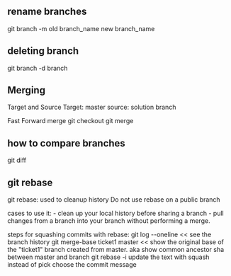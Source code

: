 ## rename branches
git branch -m old branch_name new branch_name

## deleting branch 
git branch -d branch

## Merging
Target and Source
Target: master
source: solution branch

Fast Forward merge
git checkout<target-branch>
git merge <source branch> 

## how to compare branches 
git diff <branch1> <branch2> 

## git rebase 
git rebase: used to cleanup history
Do not use rebase on a public branch 

cases to use it:
    - clean up your local history before sharing a branch 
    - pull changes from a branch into your branch without performing a merge.

steps for squashing commits with rebase: 
git log --oneline    << see the branch history 
git merge-base ticket1 master  << show the original base of the "ticket1" branch created from master. aka show common ancestor sha between master and branch
git rebase -i <commit-sha>
update the text with squash instead of pick 
choose the commit message 
